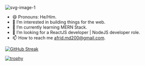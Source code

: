 ![svg-image-1](https://github.com/afrid-md02/afrid-md02/assets/165661014/85fc83a6-2826-498a-a376-ca70dbdae7dd)

<ul>
  <li>😄 Pronouns: He/Him.</li>
  <li>👀 I’m interested in building things for the web.</li>
  <li>🌱 I’m currently learning MERN Stack.</li>
  <li>💼 I’m looking for a ReactJS developer | NodeJS developer role.</li>
  <li>📫 How to reach me <a href="mailto:afrid.md200@gmail.com">afrid.md200@gmail.com</a>.</li>
</ul>

[![GitHub Streak](https://github-readme-streak-stats.herokuapp.com/?user=afrid-md02)](https://git.io/streak-stats)

[![trophy](https://github-profile-trophy.vercel.app/?username=afrid-md02)](https://github.com/ryo-ma/github-profile-trophy)


